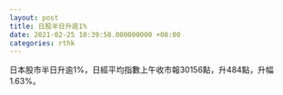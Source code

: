 ```yaml
---
layout: post
title: 日股半日升逾1%
date: 2021-02-25 10:39:58.000000000 +08:00
categories: rthk
---
```


日本股市半日升逾1%，日經平均指數上午收市報30156點，升484點，升幅1.63%。
